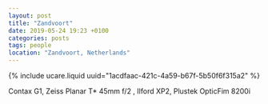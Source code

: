 ```yaml
---
layout: post
title: "Zandvoort"
date: 2019-05-24 19:23 +0100
categories: posts
tags: people
location: "Zandvoort, Netherlands"
---
```


{% include ucare.liquid uuid="1acdfaac-421c-4a59-b67f-5b50f6f315a2" %}

Contax G1, Zeiss Planar T* 45mm f/2 , Ilford XP2, Plustek OpticFim 8200i

